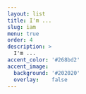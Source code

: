 ```yaml
---
layout: list
title: I'm ...
slug: iam
menu: true
order: 4
description: >
  I'm ...
accent_color: '#268bd2'
accent_image:
  background: '#202020'
  overlay:    false
---
```

